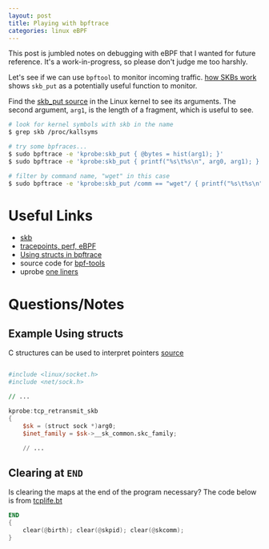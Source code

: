 ```yaml
---
layout: post
title: Playing with bpftrace
categories: linux eBPF
---
```


This post is jumbled notes on debugging with eBPF that I wanted for future reference. It's a work-in-progress, so please don't judge me too harshly.

Let's see if we can use `bpftool` to monitor incoming traffic.
[how SKBs work](http://vger.kernel.org/~davem/skb_data.html) shows `skb_put` as a potentially useful function to monitor.

Find the [skb_put source](https://elixir.bootlin.com/linux/v5.8/source/net/core/skbuff.c#L1849) in the Linux kernel to see its arguments. The second argument, `arg1`, is the length of a fragment, which is useful to see.


```bash
# look for kernel symbols with skb in the name
$ grep skb /proc/kallsyms

# try some bpfraces...
$ sudo bpftrace -e 'kprobe:skb_put { @bytes = hist(arg1); }'
$ sudo bpftrace -e 'kprobe:skb_put { printf("%s\t%s\n", arg0, arg1); }'

# filter by command name, "wget" in this case
$ sudo bpftrace -e 'kprobe:skb_put /comm == "wget"/ { printf("%s\t%s\n", arg0, arg1); }'
```


# Useful Links
- [skb](https://elixir.bootlin.com/linux/v5.8/source/include/linux/skbuff.h#L711)
- [tracepoints, perf, eBPF](https://blog.yadutaf.fr/2017/07/28/tracing-a-packet-journey-using-linux-tracepoints-perf-ebpf/)
- [Using structs in bpftrace](https://stackoverflow.com/questions/62515301/how-to-use-structure-in-bpftracing-scripting)
- source code for [bpf-tools](https://github.com/iovisor/bpftrace/tree/master/tools)
- uprobe [one liners](http://www.brendangregg.com/blog/2015-06-28/linux-ftrace-uprobe.html)

# Questions/Notes

## Example Using structs

C structures can be used to interpret pointers [source](https://github.com/iovisor/bpftrace/blob/master/tools/tcpretrans.bt)

```awk

#include <linux/socket.h>
#include <net/sock.h>

// ...

kprobe:tcp_retransmit_skb
{
	$sk = (struct sock *)arg0;
	$inet_family = $sk->__sk_common.skc_family;

    // ...
```



## Clearing at `END`
Is clearing the maps at the end of the program necessary? The code below is from [tcplife.bt](https://github.com/iovisor/bpftrace/blob/master/tools/tcplife.bt)

```awk
END
{
	clear(@birth); clear(@skpid); clear(@skcomm);
}
```
